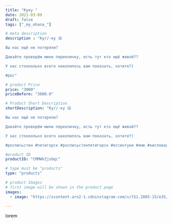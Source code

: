 ```yaml
---
title: "Куку "
date: 2021-03-09
draft: false
tags: ["_my_ohana_"]

# meta description
description : "Ку//-ку 😜 

Вы нас ещё не потеряли? 

Давайте проведём мини перекличку, есть тут кто ещё живой??

У нас стоооолько всего накопилось вам показать, хотите?)

#рос"

# product Price
price: "3000"
priceBefore: "3600.0"

# Product Short Description
shortDescription: "Ку//-ку 😜 

Вы нас ещё не потеряли? 

Давайте проведём мини перекличку, есть тут кто ещё живой??

У нас стоооолько всего накопилось вам показать, хотите?)

#росписьстен #пятигорск #росписьстенпятигорск #ессентуки #кмв #кисловодск #минводы #арт #стритарт #дизайн #назаказ"

#product ID
productID: "CMMWhZjsbqc"

# type must be "products"
type: "products"

# product Images
# first image will be shown in the product page
images:
  - image: "https://scontent-arn2-1.cdninstagram.com/v/t51.2885-15/e35/p1080x1080/158452351_908902506587987_3398966340410175755_n.jpg?tp=1&_nc_ht=scontent-arn2-1.cdninstagram.com&_nc_cat=111&_nc_ohc=dQPvnaPxynIAX8HMizk&ccb=7-4&oh=66016c15cc87ed4a8a6ee249b47b6533&oe=60855BB1&_nc_sid=86f79a&ig_cache_key=MjUyNTQ5MjU0MzI1NjM3ODAxMg%3D%3D.2-ccb7-4"

---
```

lorem
